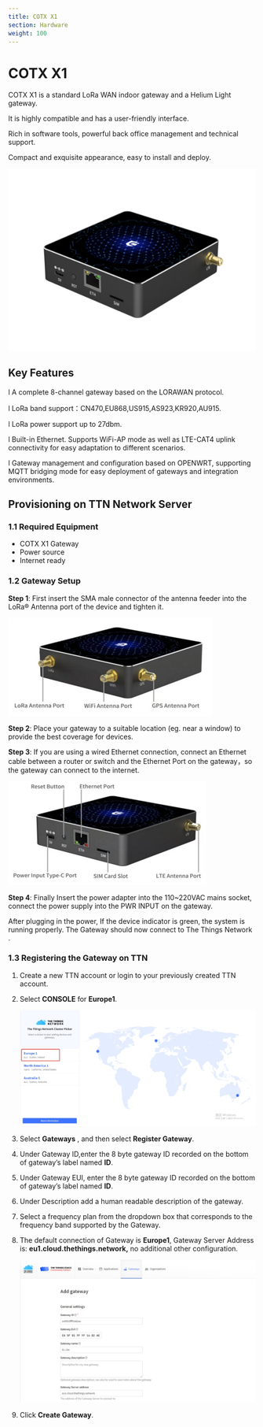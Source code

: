 ```yaml
---
title: COTX X1
section: Hardware
weight: 100
---
```


# COTX X1

COTX X1 is a standard LoRa WAN indoor gateway and a Helium Light gateway.

It is highly compatible and has a user-friendly interface.

Rich in software tools, powerful back office management and technical support.

Compact and exquisite appearance, easy to install and deploy.

![COTX_X1_Gateway](../X1_1.png)

 

## Key Features

l A complete 8-channel gateway based on the LORAWAN protocol.

l LoRa band support：CN470,EU868,US915,AS923,KR920,AU915.

l LoRa power support up to 27dbm.

l Built-in Ethernet. Supports WiFi-AP mode as well as LTE-CAT4 uplink connectivity for easy adaptation to different scenarios.

l Gateway management and configuration based on OPENWRT, supporting MQTT bridging mode for easy deployment of gateways and integration environments.

## Provisioning on TTN Network Server 

### 1.1 Required Equipment 

- COTX X1 Gateway
- Power source
- Internet ready

### 1.2 Gateway Setup 

**Step 1**: First  insert the SMA male connector of the antenna feeder into the LoRa®  Antenna port of the device and tighten it.

 ![COTX_X1_Gateway](../X1_2.png)

 

**Step 2**: Place  your gateway to a suitable location (eg. near a window) to provide the best coverage for devices. 

 

**Step 3**: If you are using a wired Ethernet connection, connect an Ethernet cable between a router or switch and the Ethernet Port on the gateway，so the gateway can connect to the internet.

![COTX_X1_Gateway](../X1_3.png)

 

 

**Step 4**: Finally Insert the power adapter into the 110~220VAC mains socket, connect the  power supply into the PWR INPUT on the gateway.

After plugging in the power, If the device indicator is green, the system is running properly. The Gateway should now connect to The Things Network .

### 1.3 Registering the Gateway on TTN 

1. Create a new TTN account or login to your previously created TTN account.

2. Select **CONSOLE** for **Europe1**.

   ![COTX_X1_Gateway](../X1_4.png)

 

3. Select **Gateways** , and then select **Register Gateway**.

4. Under Gateway ID,enter the 8 byte gateway ID recorded on the bottom of gateway’s label named **ID**.

5. Under Gateway EUI, enter the 8 byte gateway ID recorded on the bottom of gateway’s label named **ID**.

6. Under Description add a human readable description of the gateway.

7. Select a frequency plan from the dropdown box that corresponds to the frequency band supported by the Gateway.

8. The default connection of Gateway is **Europe1**, Gateway Server Address is: **eu1.cloud.thethings.network,** no additional other configuration. 

   ![COTX_X1_Gateway](../X1_5.png)

 

9. Click **Create  Gateway**. 


